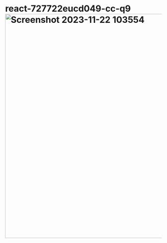 # react-727722eucd049-cc-q9<img width="722" alt="Screenshot 2023-11-22 103554" src="https://github.com/sowbharnikadevin/react-727722eucd049-cc-q9/assets/151618190/91b825d8-31c8-4692-afc0-cd228dd6b55f">
